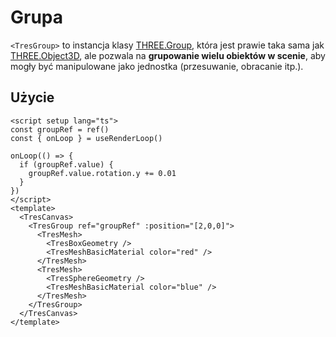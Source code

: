 # Grupa

`<TresGroup>` to instancja klasy [THREE.Group](https://threejs.org/docs/#api/en/objects/Group), która jest prawie taka sama jak [THREE.Object3D](https://threejs.org/docs/#api/en/objects/Object3D), ale pozwala na **grupowanie wielu obiektów w scenie**, aby mogły być manipulowane jako jednostka (przesuwanie, obracanie itp.).

## Użycie

```vue{13,22}
<script setup lang="ts">
const groupRef = ref()
const { onLoop } = useRenderLoop()

onLoop(() => {
  if (groupRef.value) {
    groupRef.value.rotation.y += 0.01
  }
})
</script>
<template>
  <TresCanvas>
    <TresGroup ref="groupRef" :position="[2,0,0]">
      <TresMesh>
        <TresBoxGeometry />
        <TresMeshBasicMaterial color="red" />
      </TresMesh>
      <TresMesh>
        <TresSphereGeometry />
        <TresMeshBasicMaterial color="blue" />
      </TresMesh>
    </TresGroup>
  </TresCanvas>
</template>
```
